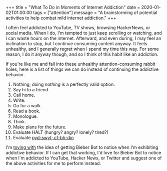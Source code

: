 +++
title = "What To Do in Moments of Internet Addiction"
date = 2020-01-02T01:00:00
tags = ["attention"]
message = "A brainstorming of potential activities to help combat mild internet addiction."
+++

I often feel addicted to YouTube, TV shows, browsing HackerNews, or social media.
When I do, I'm tempted to just keep scrolling or watching, and I can waste hours on the internet.
Afterward, and even during, I may feel an inclination to stop, but I continue consuming content anyway.
It feels unhealthy, and I generally regret when I spend my time this way.
For some reason, I do it anyway though, and so I think of this habit like an addiction.

If you're like me and fall into these unhealthy attention-consuming rabbit holes, here is a list of things we can do instead of continuing the addictive behavior.

1. Nothing; doing _nothing_ is a perfectly valid option.
2. Say hi to a friend.
3. Call home.
4. Write.
5. Go for a walk.
6. Read a book.
7. Monologue.
8. Think.
9. Make plans for the future.
10. Evaluate HALT (hungry? angry? lonely? tired?)
11. Evaluate [pyd-swyt; cf-bh-din](/snippets/2020-01-02-pyd-swyt-cf-bh-din)

I'm [toying with](/snippets/2019-12-30-analyzing-my-browser-history) the idea of getting Bieber Bot to notice when I'm exhibiting addictive behavior. If I can get that working, I'd love for Bieber Bot to notice when I'm addicted to YouTube, Hacker News, or Twitter and suggest one of the above activities for me to perform instead.
